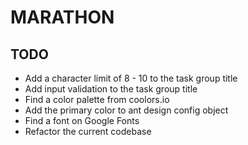 # MARATHON

## TODO
- Add a character limit of 8 - 10 to the task group title
- Add input validation to the task group title
- Find a color palette from coolors.io
- Add the primary color to ant design config object
- Find a font on Google Fonts
- Refactor the current codebase